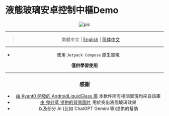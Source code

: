 # 液態玻璃安卓控制中樞Demo

<div style="text-align: center;">
  <img src="./pic/pic.webp" alt="pic">

---

> 繁體中文 | [English](./README_EN.md) | [简体中文](./README_ZH.md)

---

- 使用 `Jetpack Compose` 原生實現

**僅供學習使用**

---
### 感謝

- [由 Kyant0 開發的 AndroidLiquidGlass 庫](https://github.com/Kyant0/AndroidLiquidGlass) 本軟件所有相關實現均來自該庫
- [由 鬼针草 提供的背景圖片](https://www.pixiv.net/artworks/125209253) 用於突出液態玻璃效果
- 以及部分 AI (比如 ChatGPT Gemini 等)提供的幫助

